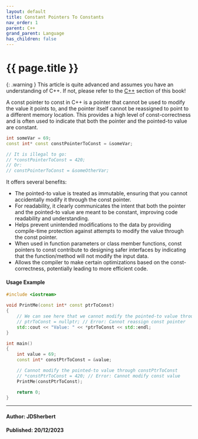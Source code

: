 ```yaml
---
layout: default
title: Constant Pointers To Constants
nav_order: 1
parent: C++
grand_parent: Language
has_children: false
---
```


{{ page.title }}
======================

{: .warning } 
This article is quite advanced and assumes you have an understanding of C++.
If not, please refer to the [C++](/docs/Language/C++/C++.html) section of this book!

A const pointer to const in C++ is a pointer that cannot be used to modify the value it points to, and the pointer itself cannot be reassigned to point to a different memory location. This provides a high level of const-correctness and is often used to indicate that both the pointer and the pointed-to value are constant.

```cpp
int someVar = 69;
const int* const constPointerToConst = &someVar;

// It is illegal to go:
// *constPointerToConst = 420;
// Or:
// constPointerToConst = &someOtherVar;
```

It offers several benefits:

- The pointed-to value is treated as immutable, ensuring that you cannot accidentally modify it through the const pointer.
- For readability, it clearly communicates the intent that both the pointer and the pointed-to value are meant to be constant, improving code readability and understanding.
- Helps prevent unintended modifications to the data by providing compile-time protection against attempts to modify the value through the const pointer.
- When used in function parameters or class member functions, const pointers to const contribute to designing safer interfaces by indicating that the function/method will not modify the input data.
- Allows the compiler to make certain optimizations based on the const-correctness, potentially leading to more efficient code.

#### Usage Example

```cpp
#include <iostream>

void PrintMe(const int* const ptrToConst) 
{
    // We can see here that we cannot modify the pointed-to value through ptrToConst
    // ptrToConst = nullptr; // Error: Cannot reassign const pointer
    std::cout << "Value: " << *ptrToConst << std::endl;
}

int main() 
{
    int value = 69;
    const int* constPtrToConst = &value;

    // Cannot modify the pointed-to value through constPtrToConst
    // *constPtrToConst = 420; // Error: Cannot modify const value
    PrintMe(constPtrToConst);

    return 0;
}
```

---

#### Author: JDSherbert
#### Published: 20/12/2023